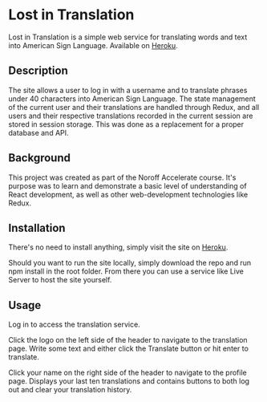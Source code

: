 # Lost in Translation

Lost in Translation is a simple web service for translating words and text into American Sign Language. Available on [Heroku](https://glacial-scrubland-70507.herokuapp.com/).

## Description

The site allows a user to log in with a username and to translate phrases under 40 characters into American Sign Language. The state management of the current user and their translations are handled through Redux, and all users and their respective translations recorded in the current session are stored in session storage. This was done as a replacement for a proper database and API.

## Background

This project was created as part of the Noroff Accelerate course. It's purpose was to learn and demonstrate a basic level of understanding of React development, as well as other web-development technologies like Redux.

## Installation

There's no need to install anything, simply visit the site on [Heroku](https://glacial-scrubland-70507.herokuapp.com/).

Should you want to run the site locally, simply download the repo and run npm install in the root folder. From there you can use a service like Live Server to host the site yourself.

## Usage

Log in to access the translation service.

Click the logo on the left side of the header to navigate to the translation page. Write some text and either click the Translate button or hit enter to translate.

Click your name on the right side of the header to navigate to the profile page. Displays your last ten translations and contains buttons to both log out and clear your translation history.
